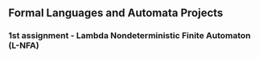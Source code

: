 ## Formal Languages and Automata Projects

### 1st assignment - Lambda Nondeterministic Finite Automaton (L-NFA) 
